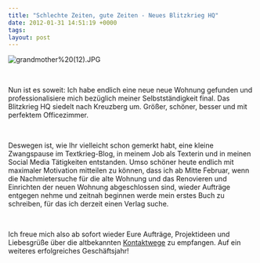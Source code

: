 ```yaml
---
title: "Schlechte Zeiten, gute Zeiten - Neues Blitzkrieg HQ"
date: 2012-01-31 14:51:19 +0000
tags: 
layout: post
---
```

<p>
	<img src="/content/images/grandmother%20(12).JPG" alt="grandmother%20(12).JPG" /></p>
<p>
	&nbsp;</p>
<p>
	Nun ist es soweit: Ich habe endlich eine neue neue Wohnung gefunden und professionalisiere mich bezüglich meiner Selbstständigkeit final. Das Blitzkrieg HQ siedelt nach Kreuzberg um. Größer, schöner, besser und mit perfektem Officezimmer.</p>
<p>
	&nbsp;</p>
<p>
	Deswegen ist, wie Ihr vielleicht schon gemerkt habt, eine kleine Zwangspause im Textkrieg-Blog, in meinem Job als Texterin und in meinen Social Media Tätigkeiten entstanden. Umso schöner heute endlich mit maximaler Motivation mitteilen zu können, dass ich ab Mitte Februar, wenn die Nachmietersuche für die alte Wohnung und das Renovieren und Einrichten der neuen Wohnung abgeschlossen sind, wieder Aufträge entgegen nehme und zeitnah beginnen werde mein erstes Buch zu schreiben, für das ich derzeit einen Verlag suche.</p>
<p>
	&nbsp;</p>
<p>
	Ich freue mich also ab sofort wieder Eure Aufträge, Projektideen und Liebesgrüße über die altbekannten <a href="http://textkrieg.de/pages/kontakt">Kontaktwege</a> zu empfangen. Auf ein weiteres erfolgreiches Geschäftsjahr!</p>

